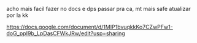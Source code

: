 acho mais facil fazer no docs e dps passar pra ca, mt mais safe atualizar por la kk

https://docs.google.com/document/d/1MIP1bvuqkkKo7CZwPFw1-doG_ppI9b_LpDasCFWkJRw/edit?usp=sharing
